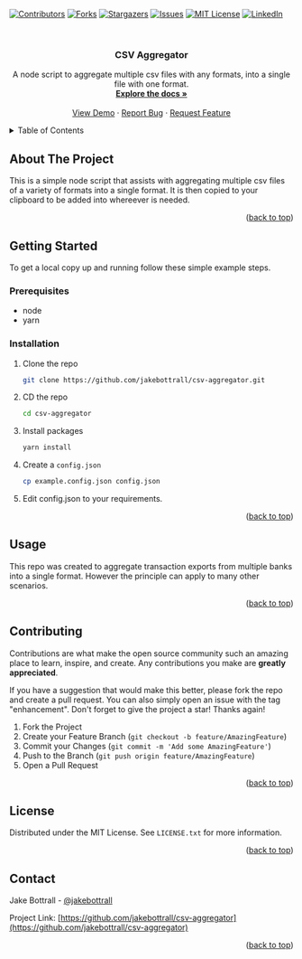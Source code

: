 <!-- Improved compatibility of back to top link: See: https://github.com/othneildrew/Best-README-Template/pull/73 -->

<a name="readme-top"></a>

<!--
*** Thanks for checking out the Best-README-Template. If you have a suggestion
*** that would make this better, please fork the repo and create a pull request
*** or simply open an issue with the tag "enhancement".
*** Don't forget to give the project a star!
*** Thanks again! Now go create something AMAZING! :D
-->

<!-- PROJECT SHIELDS -->
<!--
*** I'm using markdown "reference style" links for readability.
*** Reference links are enclosed in brackets [ ] instead of parentheses ( ).
*** See the bottom of this document for the declaration of the reference variables
*** for contributors-url, forks-url, etc. This is an optional, concise syntax you may use.
*** https://www.markdownguide.org/basic-syntax/#reference-style-links
-->

[![Contributors][contributors-shield]][contributors-url]
[![Forks][forks-shield]][forks-url]
[![Stargazers][stars-shield]][stars-url]
[![Issues][issues-shield]][issues-url]
[![MIT License][license-shield]][license-url]
[![LinkedIn][linkedin-shield]][linkedin-url]

<!-- PROJECT LOGO -->
<br />
<div align="center">
<h3 align="center">CSV Aggregator</h3>

  <p align="center">
    A node script to aggregate multiple csv files with any formats, into a single file with one format.
    <br />
    <a href="https://github.com/jakebottrall/csv-aggregator"><strong>Explore the docs »</strong></a>
    <br />
    <br />
    <a href="https://github.com/jakebottrall/csv-aggregator">View Demo</a>
    ·
    <a href="https://github.com/jakebottrall/csv-aggregator/issues">Report Bug</a>
    ·
    <a href="https://github.com/jakebottrall/csv-aggregator/issues">Request Feature</a>
  </p>
</div>

<!-- TABLE OF CONTENTS -->
<details>
  <summary>Table of Contents</summary>
  <ol>
    <li>
      <a href="#about-the-project">About The Project</a>
      <ul>
        <li><a href="#built-with">Built With</a></li>
      </ul>
    </li>
    <li>
      <a href="#getting-started">Getting Started</a>
      <ul>
        <li><a href="#prerequisites">Prerequisites</a></li>
        <li><a href="#installation">Installation</a></li>
      </ul>
    </li>
    <li><a href="#usage">Usage</a></li>
    <li><a href="#roadmap">Roadmap</a></li>
    <li><a href="#contributing">Contributing</a></li>
    <li><a href="#license">License</a></li>
    <li><a href="#contact">Contact</a></li>
    <li><a href="#acknowledgments">Acknowledgments</a></li>
  </ol>
</details>

<!-- ABOUT THE PROJECT -->

## About The Project

This is a simple node script that assists with aggregating multiple csv files of a variety of formats into a single format. It is then copied to your clipboard to be added into whereever is needed.

<p align="right">(<a href="#readme-top">back to top</a>)</p>

<!-- GETTING STARTED -->

## Getting Started

To get a local copy up and running follow these simple example steps.

### Prerequisites

- node
- yarn

### Installation

1. Clone the repo
   ```sh
   git clone https://github.com/jakebottrall/csv-aggregator.git
   ```
2. CD the repo
   ```sh
   cd csv-aggregator
   ```
3. Install packages
   ```sh
   yarn install
   ```
4. Create a `config.json`
   ```sh
   cp example.config.json config.json
   ```
5. Edit config.json to your requirements.

<p align="right">(<a href="#readme-top">back to top</a>)</p>

<!-- USAGE EXAMPLES -->

## Usage

This repo was created to aggregate transaction exports from multiple banks into a single format. However the principle can apply to many other scenarios.

<p align="right">(<a href="#readme-top">back to top</a>)</p>

<!-- CONTRIBUTING -->

## Contributing

Contributions are what make the open source community such an amazing place to learn, inspire, and create. Any contributions you make are **greatly appreciated**.

If you have a suggestion that would make this better, please fork the repo and create a pull request. You can also simply open an issue with the tag "enhancement".
Don't forget to give the project a star! Thanks again!

1. Fork the Project
2. Create your Feature Branch (`git checkout -b feature/AmazingFeature`)
3. Commit your Changes (`git commit -m 'Add some AmazingFeature'`)
4. Push to the Branch (`git push origin feature/AmazingFeature`)
5. Open a Pull Request

<p align="right">(<a href="#readme-top">back to top</a>)</p>

<!-- LICENSE -->

## License

Distributed under the MIT License. See `LICENSE.txt` for more information.

<p align="right">(<a href="#readme-top">back to top</a>)</p>

<!-- CONTACT -->

## Contact

Jake Bottrall - [@jakebottrall](https://twitter.com/jakebottrall)

Project Link: [https://github.com/jakebottrall/csv-aggregator](https://github.com/jakebottrall/csv-aggregator)

<p align="right">(<a href="#readme-top">back to top</a>)</p>

<!-- MARKDOWN LINKS & IMAGES -->
<!-- https://www.markdownguide.org/basic-syntax/#reference-style-links -->

[contributors-shield]: https://img.shields.io/github/contributors/jakebottrall/csv-aggregator.svg?style=for-the-badge
[contributors-url]: https://github.com/jakebottrall/csv-aggregator/graphs/contributors
[forks-shield]: https://img.shields.io/github/forks/jakebottrall/csv-aggregator.svg?style=for-the-badge
[forks-url]: https://github.com/jakebottrall/csv-aggregator/network/members
[stars-shield]: https://img.shields.io/github/stars/jakebottrall/csv-aggregator.svg?style=for-the-badge
[stars-url]: https://github.com/jakebottrall/csv-aggregator/stargazers
[issues-shield]: https://img.shields.io/github/issues/jakebottrall/csv-aggregator.svg?style=for-the-badge
[issues-url]: https://github.com/jakebottrall/csv-aggregator/issues
[license-shield]: https://img.shields.io/github/license/jakebottrall/csv-aggregator.svg?style=for-the-badge
[license-url]: https://github.com/jakebottrall/csv-aggregator/blob/master/LICENSE.txt
[linkedin-shield]: https://img.shields.io/badge/-LinkedIn-black.svg?style=for-the-badge&logo=linkedin&colorB=555
[linkedin-url]: https://linkedin.com/in/jakebottrall
[product-screenshot]: images/screenshot.png
[Next.js]: https://img.shields.io/badge/next.js-000000?style=for-the-badge&logo=nextdotjs&logoColor=white
[Next-url]: https://nextjs.org/
[React.js]: https://img.shields.io/badge/React-20232A?style=for-the-badge&logo=react&logoColor=61DAFB
[React-url]: https://reactjs.org/
[Vue.js]: https://img.shields.io/badge/Vue.js-35495E?style=for-the-badge&logo=vuedotjs&logoColor=4FC08D
[Vue-url]: https://vuejs.org/
[Angular.io]: https://img.shields.io/badge/Angular-DD0031?style=for-the-badge&logo=angular&logoColor=white
[Angular-url]: https://angular.io/
[Svelte.dev]: https://img.shields.io/badge/Svelte-4A4A55?style=for-the-badge&logo=svelte&logoColor=FF3E00
[Svelte-url]: https://svelte.dev/
[Laravel.com]: https://img.shields.io/badge/Laravel-FF2D20?style=for-the-badge&logo=laravel&logoColor=white
[Laravel-url]: https://laravel.com
[Bootstrap.com]: https://img.shields.io/badge/Bootstrap-563D7C?style=for-the-badge&logo=bootstrap&logoColor=white
[Bootstrap-url]: https://getbootstrap.com
[JQuery.com]: https://img.shields.io/badge/jQuery-0769AD?style=for-the-badge&logo=jquery&logoColor=white
[JQuery-url]: https://jquery.com
